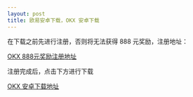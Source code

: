 ```yaml
---
layout: post
title: 欧易安卓下载，OKX 安卓下载
---
```

在下载之前先进行注册，否则将无法获得 888 元奖励，注册地址：

[OKX 888元奖励注册地址](./302.html?target=https://nqnhvygkrx.com/join/CNOFF)

注册完成后，点击下方进行下载

[OKX 安卓下载地址](./302.html?target=https://static.vnugkh.cn/upgradeapp/okx-android.apk)